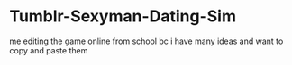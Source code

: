 # Tumblr-Sexyman-Dating-Sim
me editing the game online from school bc i have many ideas and want to copy and paste them
